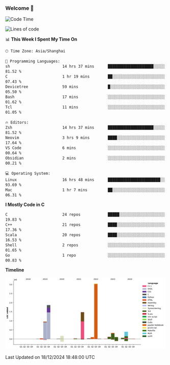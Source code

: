 ### Welcome 👋

<!--START_SECTION:waka-->
![Code Time](http://img.shields.io/badge/Code%20Time-1%2C770%20hrs%2036%20mins-blue)

![Lines of code](https://img.shields.io/badge/From%20Hello%20World%20I%27ve%20Written-8.7%20million%20lines%20of%20code-blue)

📊 **This Week I Spent My Time On** 

```text
🕑︎ Time Zone: Asia/Shanghai

💬 Programming Languages: 
sh                       14 hrs 37 mins      ████████████████████░░░░░   81.52 % 
C                        1 hr 19 mins        ██░░░░░░░░░░░░░░░░░░░░░░░   07.43 % 
Devicetree               59 mins             █░░░░░░░░░░░░░░░░░░░░░░░░   05.50 % 
Bash                     17 mins             ░░░░░░░░░░░░░░░░░░░░░░░░░   01.62 % 
Tcl                      11 mins             ░░░░░░░░░░░░░░░░░░░░░░░░░   01.05 % 

🔥 Editors: 
Zsh                      14 hrs 37 mins      ████████████████████░░░░░   81.52 % 
Neovim                   3 hrs 9 mins        ████░░░░░░░░░░░░░░░░░░░░░   17.64 % 
VS Code                  6 mins              ░░░░░░░░░░░░░░░░░░░░░░░░░   00.64 % 
Obsidian                 2 mins              ░░░░░░░░░░░░░░░░░░░░░░░░░   00.21 % 

💻 Operating System: 
Linux                    16 hrs 48 mins      ███████████████████████░░   93.69 % 
Mac                      1 hr 7 mins         ██░░░░░░░░░░░░░░░░░░░░░░░   06.31 % 
```

**I Mostly Code in C** 

```text
C                        24 repos            █████░░░░░░░░░░░░░░░░░░░░   19.83 % 
C++                      21 repos            ████░░░░░░░░░░░░░░░░░░░░░   17.36 % 
Scala                    20 repos            ████░░░░░░░░░░░░░░░░░░░░░   16.53 % 
Shell                    2 repos             ░░░░░░░░░░░░░░░░░░░░░░░░░   01.65 % 
Go                       1 repo              ░░░░░░░░░░░░░░░░░░░░░░░░░   00.83 % 
```



**Timeline**

![Lines of Code chart](https://raw.githubusercontent.com/Bohan-hu/Bohan-hu/master/assets/bar_graph.png)


 Last Updated on 18/12/2024 18:48:00 UTC
<!--END_SECTION:waka-->



